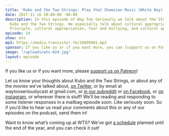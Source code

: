 ```yaml
---
title: 'Kubo and the Two Strings: Play that Shamisen Music (White Boy)'
date: 2017-11-16 10:00:00 -06:00
description: In this episode of Way Too Seriously we talk about the Studio Laika movie
  Kubo and the Two Strings. We especially talk about cultural appropriation, the Smurfette
  Principle, cultural appropriation, fear and bullying, and cultural appropriation.
episode: 24
show: wts
mp3: https://media.transistor.fm/39899401.mp3
sponsor: If you like us or if you want more, you can [support us on Patreon](https://www.patreon.com/clockworkscast)!
image: "/uploads/wts-024.jpg"
layout: episode
---
```


If you like us or if you want more, please [support us on Patreon](https://www.patreon.com/clockworkscast)!

Let us know your thoughts about Kubo and the Two Strings, or about any of the movies we’ve talked about, [on Twitter](http://www.twitter.com/wtscast), or by email at waytooseriouslycast at gmail.com, or [in our subreddit](https://www.reddit.com/r/Goodstuff_fm/) or [on Facebook](http://www.facebook.com/wtscast), or [on instagram](https://www.instagram.com/waytooseriously/), or wherever there is stuff! We’ll be reading and responding to some listener responses in a mailbag episode soon. Like seriously soon. So if you’d like to hear us read your comments about this or any of our episodes on the podcast, send them in!

Want to know what’s coming up at WTS? We’ve got [a schedule](https://docs.google.com/document/d/1f6fvTgbzQOCUD_potL6mWClmSC3D2cOBgKz36OwSC68) planned until the end of the year, and you can check it out!
